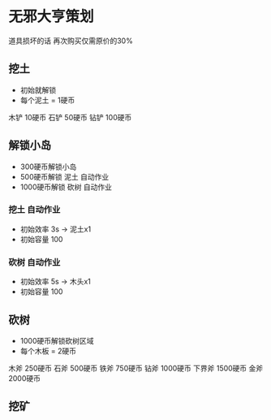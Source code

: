 # 无邪大亨策划
道具损坏的话 再次购买仅需原价的30%

## 挖土
- 初始就解锁
- 每个泥土 = 1硬币

木铲 10硬币
石铲 50硬币
钻铲 100硬币

## 解锁小岛
- 300硬币解锁小岛
- 500硬币解锁 泥土 自动作业
- 1000硬币解锁 砍树 自动作业

### 挖土 自动作业
- 初始效率 3s -> 泥土x1
- 初始容量 100

### 砍树 自动作业
- 初始效率 5s -> 木头x1
- 初始容量 100

## 砍树
- 1000硬币解锁砍树区域
- 每个木板 = 2硬币

木斧 250硬币
石斧 500硬币
铁斧 750硬币
钻斧 1000硬币
下界斧 1500硬币
金斧 2000硬币

## 挖矿

## 
